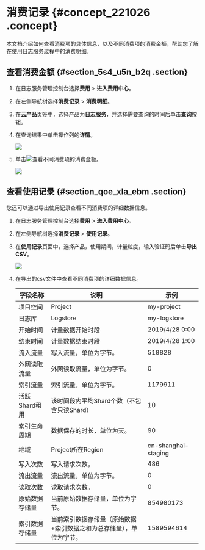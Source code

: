 # 消费记录 {#concept_221026 .concept}

本文档介绍如何查看消费项的具体信息，以及不同消费项的消费金额，帮助您了解在使用日志服务过程中的消费明细。

## 查看消费金额 {#section_5s4_u5n_b2q .section}

1.  在日志服务管理控制台选择**费用** \> **进入费用中心**。
2.  在左侧导航树选择**消费记录** \> **消费明细**。
3.  在**云产品**页签中，选择产品为**日志服务**，并选择需要查询的时间后单击**查询**按钮。
4.  在查询结果中单击操作列的**详情**。

    ![](http://static-aliyun-doc.oss-cn-hangzhou.aliyuncs.com/assets/img/188496/155773057145732_zh-CN.png)

5.  单击![](http://static-aliyun-doc.oss-cn-hangzhou.aliyuncs.com/assets/img/188496/155773057245740_zh-CN.png)查看不同消费项的消费金额。

    ![](http://static-aliyun-doc.oss-cn-hangzhou.aliyuncs.com/assets/img/188496/155773057245737_zh-CN.png)


## 查看使用记录 {#section_qoe_xla_ebm .section}

您还可以通过导出使用记录查看不同消费项的详细数据信息。

1.  在日志服务管理控制台选择**费用** \> **进入费用中心**。
2.  在左侧导航树选择**消费记录** \> **使用记录**。
3.  在**使用记录**页面中，选择产品，使用期间，计量粒度，输入验证码后单击**导出CSV**。

    ![](http://static-aliyun-doc.oss-cn-hangzhou.aliyuncs.com/assets/img/188496/155773057245744_zh-CN.png)

4.  在导出的csv文件中查看不同消费项的详细数据信息。

    |字段名称|说明|示例|
    |----|--|--|
    |项目空间|Project|my-project|
    |日志库|Logstore|my-logstore|
    |开始时间|计量数据开始时段|2019/4/28 0:00|
    |结束时间|计量数据结束时段|2019/4/28 1:00|
    |流入流量|写入流量，单位为字节。|518828|
    |外网读取流量|外网读取流量，单位为字节。|0|
    |索引流量|索引流量，单位为字节。|1179911|
    |活跃Shard租用|该时间段内平均Shard个数（不包含只读Shard）|10|
    |索引生命周期|数据保存的时长，单位为天。|90|
    |地域|Project所在Region|cn-shanghai-staging|
    |写入次数|写入请求次数。|486|
    |流出流量|流出流量，单位为字节。|0|
    |读取次数|读取请求次数。|0|
    |原始数据存储量|当前原始数据存储量，单位为字节。|854980173|
    |索引数据存储量|当前索引数据存储量（原始数据+索引数据之和为总存储量），单位为字节。|1589594614|


